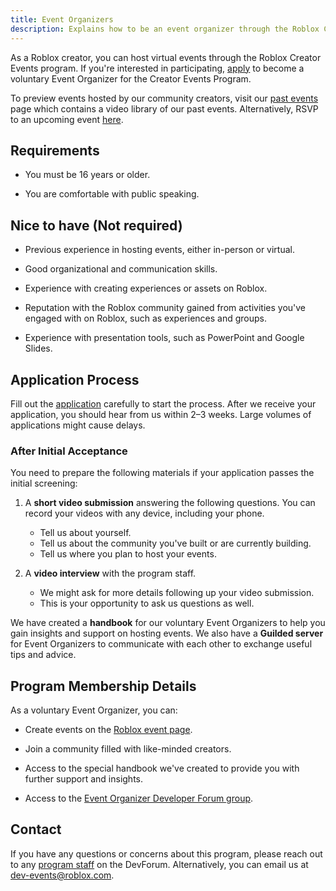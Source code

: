 ```yaml
---
title: Event Organizers
description: Explains how to be an event organizer through the Roblox Creator Events program to host virtual events.
---
```


As a Roblox creator, you can host virtual events through the Roblox Creator Events program. If you're interested in participating, [apply](https://survey.roblox.com/jfe/form/SV_cSnxeXTXIbKFz0i) to become a voluntary Event Organizer for the Creator Events Program.

To preview events hosted by our community creators, visit our [past events](https://events.roblox.com/home/content) page which contains a video library of our past events. Alternatively, RSVP to an upcoming event [here](https://events.roblox.com/home/events).

## Requirements

- You must be 16 years or older.

- You are comfortable with public speaking.

## Nice to have (Not required)

- Previous experience in hosting events, either in-person or virtual.

- Good organizational and communication skills.

- Experience with creating experiences or assets on Roblox.

- Reputation with the Roblox community gained from activities you've engaged with on Roblox, such as experiences and groups.

- Experience with presentation tools, such as PowerPoint and Google Slides.

## Application Process

Fill out the [application](https://survey.roblox.com/jfe/form/SV_cSnxeXTXIbKFz0i) carefully to start the process. After we receive your application, you should hear from us within 2–3 weeks. Large volumes of applications might cause delays.

### After Initial Acceptance

You need to prepare the following materials if your application passes the initial screening:

1. A **short video submission** answering the following questions. You can record your videos with any device, including your phone.

   - Tell us about yourself.
   - Tell us about the community you've built or are currently building.
   - Tell us where you plan to host your events.

2. A **video interview** with the program staff.
   - We might ask for more details following up your video submission.
   - This is your opportunity to ask us questions as well.

We have created a **handbook** for our voluntary Event Organizers to help you gain insights and support on hosting events. We also have a **Guilded server** for Event Organizers to communicate with each other to exchange useful tips and advice.

## Program Membership Details

As a voluntary Event Organizer, you can:

- Create events on the [Roblox event page](https://events.roblox.com).

- Join a community filled with like-minded creators.

- Access to the special handbook we've created to provide you with further support and insights.

- Access to the [Event Organizer Developer Forum group](https://devforum.roblox.com/g/Event_Organizers).

## Contact

If you have any questions or concerns about this program, please reach out to any [program staff](https://devforum.roblox.com/g/Events_Staff) on the DevForum. Alternatively, you can email us at [dev-events@roblox.com](mailto:dev-events@roblox.com).

